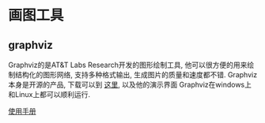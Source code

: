 # 画图工具 #

## graphviz ##

Graphviz的是AT&T Labs Research开发的图形绘制工具, 他可以很方便的用来绘制结构化的图形网络, 支持多种格式输出, 生成图片的质量和速度都不错.
Graphviz本身是开源的产品, 下载可以到 [这里](http://www.graphviz.org/), 以及他的演示界面 Graphviz在windows上和Linux上都可以顺利运行.

[使用手册](https://github.com/lsytj0413/learn-note/blob/master/draw/graphviz.md)
